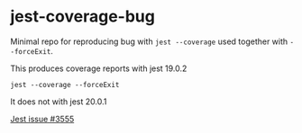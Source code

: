 # jest-coverage-bug
Minimal repo for reproducing bug with `jest --coverage` used together with `--forceExit`.

This produces coverage reports with jest 19.0.2  
```
jest --coverage --forceExit
```

It does not with jest 20.0.1 

[Jest issue #3555](https://github.com/facebook/jest/issues/3555)
